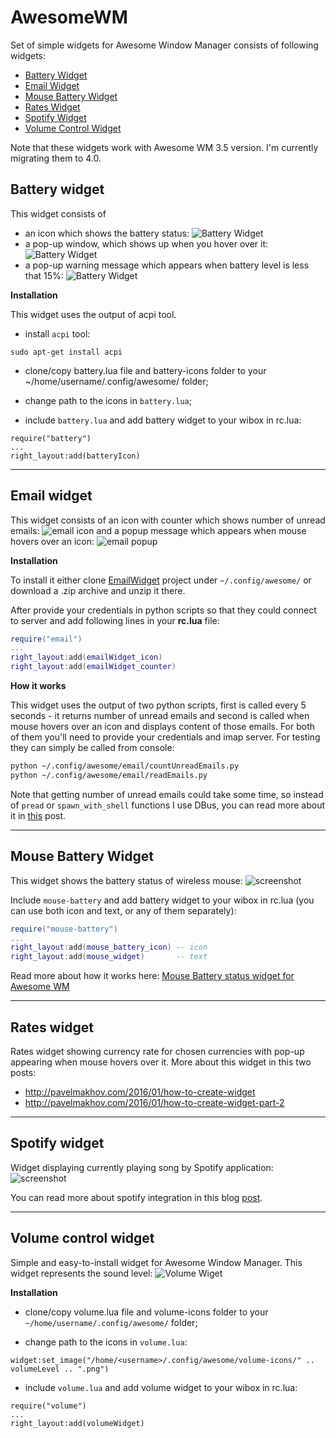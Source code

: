 # AwesomeWM

Set of simple widgets for Awesome Window Manager consists of following widgets:

 - [Battery Widget](https://github.com/streetturtle/AwesomeWM#battery-widget)
 - [Email Widget](https://github.com/streetturtle/AwesomeWM#email-widget)
 - [Mouse Battery Widget](https://github.com/streetturtle/AwesomeWM#mouse-battery-widget)
 - [Rates Widget](https://github.com/streetturtle/AwesomeWM#rates-widget)
 - [Spotify Widget](https://github.com/streetturtle/AwesomeWM#spotify-widget)
 - [Volume Control Widget](https://github.com/streetturtle/AwesomeWM#volume-control-widget)

Note that these widgets work with Awesome WM 3.5 version. I'm currently migrating them to 4.0.

## Battery widget

This widget consists of

 - an icon which shows the battery status: ![Battery Widget](https://raw.githubusercontent.com/streetturtle/AwesomeWM/master/BatteryWidget/batWid1.png)
 - a pop-up window, which shows up when you hover over it: ![Battery Widget](https://raw.githubusercontent.com/streetturtle/AwesomeWM/master/BatteryWidget/batWid2.png)
 - a pop-up warning message which appears when battery level is less that 15%: ![Battery Widget](https://raw.githubusercontent.com/streetturtle/AwesomeWM/master/BatteryWidget/batWid3.png)

**Installation**

This widget uses the output of acpi tool.
- install `acpi` tool:
```
sudo apt-get install acpi
```
- clone/copy battery.lua file and battery-icons folder to your ~/home/username/.config/awesome/ folder;

- change path to the icons in `battery.lua`;

- include `battery.lua` and add battery widget to your wibox in rc.lua:
```
require("battery")
...
right_layout:add(batteryIcon)
```

---

## Email widget

This widget consists of an icon with counter which shows number of unread emails: ![email icon](https://raw.githubusercontent.com/streetturtle/AwesomeWM/master/EmailWidget/emailWidgetScrnsht.png)
and a popup message which appears when mouse hovers over an icon: ![email popup](https://raw.githubusercontent.com/streetturtle/AwesomeWM/master/EmailWidget/emailWidgetScrnsht2.png)

**Installation**

To install it either clone [EmailWidget](https://github.com/streetturtle/AwesomeWM/tree/master/EmailWidget) project under `~/.config/awesome/` or download a .zip archive and unzip it there.

After provide your credentials in python scripts so that they could connect to server and add following lines in your **rc.lua** file:

```lua
require("email")
...
right_layout:add(emailWidget_icon)
right_layout:add(emailWidget_counter)
```

**How it works**

This widget uses the output of two python scripts, first is called every 5 seconds - it returns number of unread emails and second is called when mouse hovers over an icon and displays content of those emails. For both of them you'll need to provide your credentials and imap server. For testing they can simply be called from console:

```bash
python ~/.config/awesome/email/countUnreadEmails.py
python ~/.config/awesome/email/readEmails.py
```

Note that getting number of unread emails could take some time, so instead of `pread` or `spawn_with_shell` functions I use DBus, you can read more about it in [this](http://pavelmakhov.com/2015/09/fix-awesome-freezes) post.

---

## Mouse Battery Widget

This widget shows the battery status of wireless mouse: ![screenshot](https://raw.githubusercontent.com/streetturtle/AwesomeWM/master/MouseBatteryWidget/mouse-battery.png)

 Include `mouse-battery` and add battery widget to your wibox in rc.lua (you can use both icon and text, or any of them separately):

```lua
require("mouse-battery")
...
right_layout:add(mouse_battery_icon) -- icon
right_layout:add(mouse_widget)       -- text
```

Read more about how it works here: [Mouse Battery status widget for Awesome WM](http://pavelmakhov.com/2017/01/awesome-wm-mouse-battery)

---

## Rates widget

Rates widget showing currency rate for chosen currencies with pop-up appearing when mouse hovers over it.
More about this widget in this two posts:
 - http://pavelmakhov.com/2016/01/how-to-create-widget
 - http://pavelmakhov.com/2016/01/how-to-create-widget-part-2  

---

## Spotify widget

Widget displaying currently playing song by Spotify application:
![screenshot](https://raw.githubusercontent.com/streetturtle/AwesomeWM/master/Spotify/screenshot.png)

You can read more about spotify integration in this blog [post](http://pavelmakhov.com/2016/02/awesome-wm-spotify).

---

## Volume control widget

Simple and easy-to-install widget for Awesome Window Manager.
This widget represents the sound level: ![Volume Wiget](https://github.com/streetturtle/AwesomeWM/raw/master/VolumeWidget/volWid.png)

**Installation**

- clone/copy volume.lua file and volume-icons folder to your `~/home/username/.config/awesome/` folder;

- change path to the icons in `volume.lua`:

```
widget:set_image("/home/<username>/.config/awesome/volume-icons/" .. volumeLevel .. ".png")
```

- include `volume.lua` and add volume widget to your wibox in rc.lua:

```
require("volume")
...
right_layout:add(volumeWidget)
```
